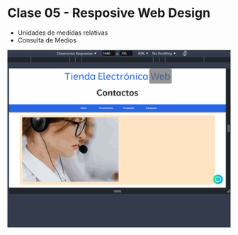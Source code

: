 # Clase 05 - Resposive Web Design

- Unidades de medidas relativas
- Consulta de Medios


![Captura de pantalla](images/Clase_05.gif)